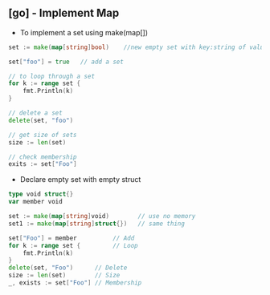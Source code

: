 ## [go] - Implement Map

* To implement a set using make(map[])
```go
set := make(map[string]bool)    //new empty set with key:string of value:bool

set["foo"] = true   // add a set

// to loop through a set
for k := range set {
    fmt.Println(k)
}

// delete a set
delete(set, "foo")

// get size of sets
size := len(set)

// check membership
exits := set["Foo"]

```

* Declare empty set with empty struct
```go
type void struct{}
var member void

set := make(map[string]void)        // use no memory
set1 := make(map[string]struct{})   // same thing

set["Foo"] = member          // Add
for k := range set {         // Loop
    fmt.Println(k)
}
delete(set, "Foo")      // Delete
size := len(set)        // Size
_, exists := set["Foo"] // Membership

```
